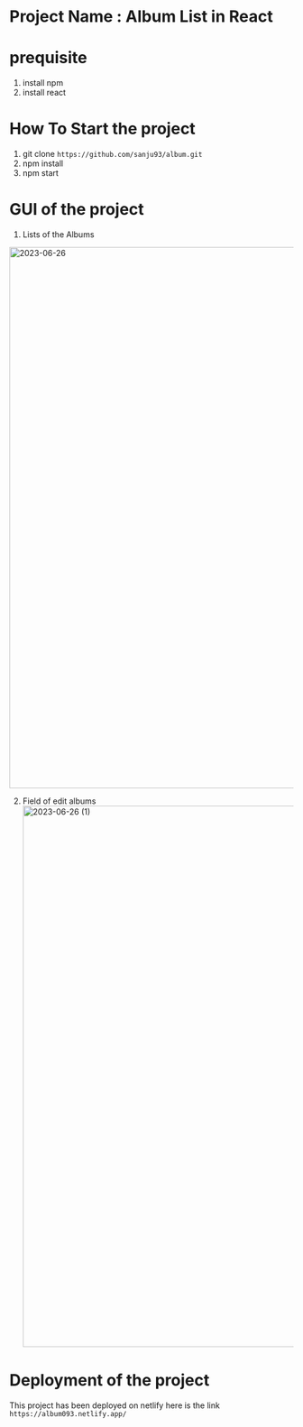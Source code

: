 # Project Name : Album List in React

# prequisite
 1. install npm 
 2. install react


# How To Start the project

1. git clone `https://github.com/sanju93/album.git`
2. npm install
3. npm start


# GUI of the project

1. Lists of the Albums
   
<img width="960" alt="2023-06-26" src="https://github.com/sanju93/album/assets/104681023/8dcf3914-81d5-45d5-a4b8-5e01e35000d1">


2. Field of edit albums
   <img width="960" alt="2023-06-26 (1)" src="https://github.com/sanju93/album/assets/104681023/0b521f56-c6a1-4ed3-b13a-d5afd0d4e7c4">

# Deployment of the project
 This project has been deployed on netlify here is the link `https://album093.netlify.app/`



